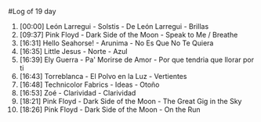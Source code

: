 #Log of 19 day

1. [00:00] León Larregui - Solstis - De León Larregui - Brillas
1. [09:37] Pink Floyd - Dark Side of the Moon - Speak to Me / Breathe
1. [16:31] Hello Seahorse! - Arunima - No Es Que No Te Quiera
1. [16:35] Little Jesus - Norte - Azul
1. [16:39] Ely Guerra - Pa' Morirse de Amor - Por que tendria que llorar por ti
1. [16:43] Torreblanca - El Polvo en la Luz - Vertientes
1. [16:48] Technicolor Fabrics - Ideas - Otoño
1. [16:53] Zoé - Clarividad - Clarividad
1. [18:21] Pink Floyd - Dark Side of the Moon - The Great Gig in the Sky
1. [18:26] Pink Floyd - Dark Side of the Moon - On the Run
